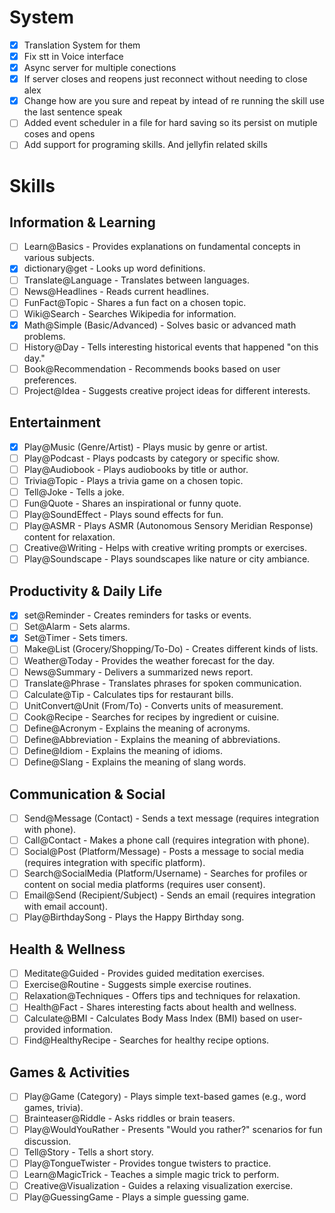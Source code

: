 # System
- [x] Translation System for them
- [x] Fix stt in Voice interface
- [x] Async server for multiple conections
- [x] If server closes and reopens just reconnect without needing to close alex 
- [x] Change how are you sure and repeat by  intead of re running the skill use the last sentence speak
- [ ] Added event scheduler in a file for hard saving so its persist on mutiple coses and opens
- [ ] Add support for programing skills. And jellyfin related skills

# Skills
## Information & Learning
- [ ] Learn@Basics - Provides explanations on fundamental concepts in various subjects.
- [x] dictionary@get - Looks up word definitions.
- [ ] Translate@Language - Translates between languages.
- [ ] News@Headlines - Reads current headlines.
- [ ] FunFact@Topic - Shares a fun fact on a chosen topic.
- [ ] Wiki@Search - Searches Wikipedia for information.
- [x] Math@Simple (Basic/Advanced) - Solves basic or advanced math problems.
- [ ] History@Day - Tells interesting historical events that happened "on this day."
- [ ] Book@Recommendation - Recommends books based on user preferences.
- [ ] Project@Idea - Suggests creative project ideas for different interests.

## Entertainment
- [x] Play@Music (Genre/Artist) - Plays music by genre or artist.
- [ ] Play@Podcast - Plays podcasts by category or specific show.
- [ ] Play@Audiobook - Plays audiobooks by title or author.
- [ ] Trivia@Topic - Plays a trivia game on a chosen topic.
- [ ] Tell@Joke - Tells a joke.
- [ ] Fun@Quote - Shares an inspirational or funny quote.
- [ ] Play@SoundEffect - Plays sound effects for fun.
- [ ] Play@ASMR - Plays ASMR (Autonomous Sensory Meridian Response) content for relaxation.
- [ ] Creative@Writing - Helps with creative writing prompts or exercises.
- [ ] Play@Soundscape - Plays soundscapes like nature or city ambiance.

## Productivity & Daily Life
- [x] set@Reminder - Creates reminders for tasks or events.
- [ ] Set@Alarm - Sets alarms.
- [x] Set@Timer - Sets timers.
- [ ] Make@List (Grocery/Shopping/To-Do) - Creates different kinds of lists.
- [ ] Weather@Today - Provides the weather forecast for the day.
- [ ] News@Summary - Delivers a summarized news report.
- [ ] Translate@Phrase - Translates phrases for spoken communication.
- [ ] Calculate@Tip - Calculates tips for restaurant bills.
- [ ] UnitConvert@Unit (From/To) - Converts units of measurement.
- [ ] Cook@Recipe - Searches for recipes by ingredient or cuisine.
- [ ] Define@Acronym - Explains the meaning of acronyms.
- [ ] Define@Abbreviation - Explains the meaning of abbreviations.
- [ ] Define@Idiom - Explains the meaning of idioms.
- [ ] Define@Slang - Explains the meaning of slang words.

## Communication & Social
- [ ] Send@Message (Contact) - Sends a text message (requires integration with phone).
- [ ] Call@Contact - Makes a phone call (requires integration with phone).
- [ ] Social@Post (Platform/Message) - Posts a message to social media (requires integration with specific platform).
- [ ] Search@SocialMedia (Platform/Username) - Searches for profiles or content on social media platforms (requires user consent).
- [ ] Email@Send (Recipient/Subject) - Sends an email (requires integration with email account).
- [ ] Play@BirthdaySong - Plays the Happy Birthday song. 

## Health & Wellness
- [ ] Meditate@Guided - Provides guided meditation exercises.
- [ ] Exercise@Routine - Suggests simple exercise routines.
- [ ] Relaxation@Techniques - Offers tips and techniques for relaxation.
- [ ] Health@Fact - Shares interesting facts about health and wellness.
- [ ] Calculate@BMI - Calculates Body Mass Index (BMI) based on user-provided information.
- [ ] Find@HealthyRecipe - Searches for healthy recipe options.

## Games & Activities
- [ ] Play@Game (Category) - Plays simple text-based games (e.g., word games, trivia).
- [ ] Brainteaser@Riddle - Asks riddles or brain teasers.
- [ ] Play@WouldYouRather - Presents "Would you rather?" scenarios for fun discussion.
- [ ] Tell@Story - Tells a short story.
- [ ] Play@TongueTwister - Provides tongue twisters to practice.
- [ ] Learn@MagicTrick - Teaches a simple magic trick to perform.
- [ ] Creative@Visualization - Guides a relaxing visualization exercise.
- [ ] Play@GuessingGame - Plays a simple guessing game.
